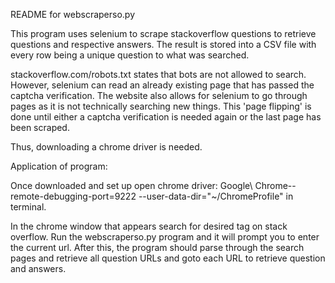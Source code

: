 README for webscraperso.py

This program uses selenium to scrape stackoverflow questions to retrieve
questions and respective answers. The result is stored into a CSV file with
every row being a unique question to what was searched.

stackoverflow.com/robots.txt states that bots are not allowed to search.
However, selenium can read an already existing page that has passed the captcha
verification. The website also allows for selenium to go through pages as it is
not technically searching new things. This 'page flipping' is done until either
a captcha verification is needed again or the last page has been scraped.

Thus, downloading a chrome driver is needed.

Application of program:

Once downloaded and set up open chrome driver:
Google\ Chrome--remote-debugging-port=9222 --user-data-dir="~/ChromeProfile"
in terminal.

In the chrome window that appears search for desired tag on stack overflow.
Run the webscraperso.py program and it will prompt you to enter the current url.
After this, the program should parse through the search pages and retrieve all
question URLs and goto each URL to retrieve question and answers.
